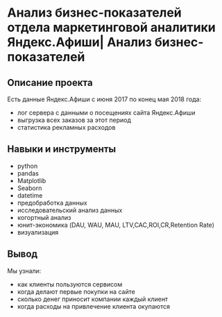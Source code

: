 # Анализ бизнес-показателей отдела маркетинговой аналитики Яндекс.Афиши| Анализ бизнес-показателей
## Описание проекта
Есть данные Яндекс.Афиши с июня 2017 по конец мая 2018 года:
- лог сервера с данными о посещениях сайта Яндекс.Афиши
- выгрузка всех заказов за этот период
- статистика рекламных расходов
## Навыки и инструменты
- python
- pandas
- Matplotlib
- Seaborn
- datetime
- предобработка данных
- исследовательский анализ данных
- когортный анализ
- юнит-экономика (DAU, WAU, MAU, LTV,CAC,ROI,CR,Retention Rate)
- визуализация
## Вывод
Мы узнали:
- как клиенты пользуются сервисом
- когда делают первые покупки на сайте
- сколько денег приносит компании каждый клиент
- когда расходы на привлечение клиента окупаются
